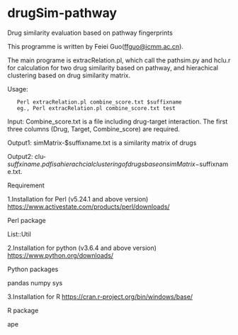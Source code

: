 # drugSim-pathway
Drug similarity evaluation based on pathway fingerprints

This programme is written by Feiei Guo(ffguo@icmm.ac.cn).

The main programe is extracRelation.pl, which call the pathsim.py and hclu.r for calculation for two drug similarity based on pathway, and hierachical clustering based on drug similarity matrix.

Usage: 
       
       Perl extracRelation.pl combine_score.txt $suffixname 
       eg., Perl extracRelation.pl combine_score.txt test

Input: Combine_score.txt is a file including drug-target interaction. The first three columns (Drug, Target, Combine_score) are required.

Output1: simMatrix-$suffixname.txt is a similarity matrix of drugs

Output2: clu-$suffxiname.pdf is a hierachcial clustering of drugs base on simMatrix-$suffixname.txt.

Requirement

1.Installation for Perl (v5.24.1 and above version)
https://www.activestate.com/products/perl/downloads/

Perl package

List::Util

2.Installation for python (v3.6.4 and above version)
https://www.python.org/downloads/

Python packages

pandas
numpy
sys

3.Installation for R
https://cran.r-project.org/bin/windows/base/

R package

ape
